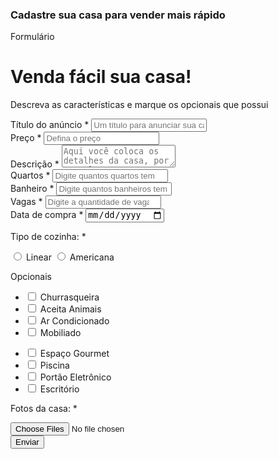 <!DOCTYPE html>
<html lang="en">
<head>
    <meta charset="UTF-8">
    <meta http-equiv="X-UA-Compatible" content="ie=edge">
    <meta name="viewport" content="width=device-width, initial-scale=1.0">
    <title>Venda sua Casa</title>
    <link rel="stylesheet" href="css/styles.css">
</head>
<body>
    <div class="container">
        <div class="header">
            <h3>Cadastre sua casa para vender mais rápido</h3>
        </div>
        <div class="form-container">
            <div class="form-header">
                <p>Formulário</p>
            </div>
            <div class="form-body">
               <h1 class="form-title">Venda fácil sua casa!</h1> 
               <p>
                Descreva as características e marque os opcionais que possui
               </p>
               <form>
                <div class="box-input">
                    <label for="title"
                        >Título do anúncio <span class="required-field">*</span></label
                    >
					<input
					type="text"
					name="title"
					id="title"
					class="block"
					placeholder="Um título para anunciar sua casa"
					minlength="1"
					maxlength="30"
					required
					/>
                </div>
				<div class="box-input">
                    <label for="price"
                        >Preço <span class="required-field">*</span></label
                    >
					<input
					type="number"
					name="price"
					id="price"
					class="block"
					placeholder="Defina o preço"
					required
					/>                              
                </div>
                <div class="box-input">
                    <label for="description"
                        >Descrição <span class="required-field">*</span></label
                    >
					<textarea name="description" id="description" class="block" placeholder="Aqui você coloca os detalhes da casa, por exemplo: se passou por reforma"
                    ></textarea>                         
                </div>
                <div class="box-input">
                    <label for="rooms"
                        >Quartos <span class="required-field">*</span></label
                    >
					<input
					type="text"
					name="rooms"
					id="rooms"
					class="block"
					placeholder="Digite quantos quartos tem"
					required
					/>                              
                </div>
                <div class="box-input">
                    <label for="wc"
                        >Banheiro <span class="required-field">*</span></label
                    >
					<input
					type="text"
					name="wc"
					id="wc"
					class="block"
					placeholder="Digite quantos banheiros tem"
					required
					/>                              
                </div>
                <div class="box-input">
                    <label for="vacancies"
                        >Vagas <span class="required-field">*</span></label
                    >
					<input
					type="number"
					name="vacancies"
					id="vacancies"
					class="block"
					placeholder="Digite a quantidade de vagas"
					required
					/>                              
                </div>
                <div class="box-input">
                    <label for="purchase_date"
                        >Data de compra <span class="required-field">*</span></label
                    >
					<input
					type="date"
					name="purchase_date"
					id="purchase_date"
					class="block"
					required
					/>                              
                </div>
                <div class="box-input">
                    <p>Tipo de cozinha: <span class="required-field">*</span></p>
					<input type="radio" id="linear" name="gear">
                    <label for="linear">Linear</label>
                    <input type="radio" id="american" name="gear">
                    <label for="american">Americana</label>                             
                </div>
                <div class="optional-box">
                    <p>Opcionais</p>
					<ul class="optional-list">
                        <li>
                            <input 
                            type="checkbox" 
                            id="barbecue" 
                            name="optional[]" 
                            value="barbecue"
                            />
                            <label for="barbecue">Churrasqueira</label>
                        </li>
                        <li>
                            <input 
                            type="checkbox" 
                            id="pets" 
                            name="optional[]" 
                            value="pets"
                            />
                            <label for="pets">Aceita Animais</label>
                        </li>
                        <li>
                            <input 
                            type="checkbox" 
                            id="ac" 
                            name="optional[]" 
                            value="ac"
                            />
                            <label for="ac">Ar Condicionado</label>
                        </li>
                        <li>
                            <input 
                            type="checkbox" 
                            id="furnished" 
                            name="optional[]" 
                            value="furnished"
                            />
                            <label for="furnished">Mobiliado</label>
                        </li>
                    </ul>                        
                </div>
                <div class="optional-box">
					<ul class="optional-list">
                        <li>
                            <input 
                            type="checkbox" 
                            id="gourmet_space" 
                            name="optional[]" 
                            value="gourmet_space"
                            />
                            <label for="gourmet_space">Espaço Gourmet</label>
                        </li>
                        <li>
                            <input 
                            type="checkbox" 
                            id="swimming_pool 
                            name="optional[]" 
                            value="keyl"
                            />
                            <label for="swimming_pool">Piscina</label>
                        </li>
                        <li>
                            <input 
                            type="checkbox" 
                            id="electronic_gate" 
                            name="optional[]" 
                            value="electronic_gate"
                            />
                            <label for="electronic_gate">Portão Eletrônico</label>
                        </li>
                        <li>
                            <input 
                            type="checkbox" 
                            id="office" 
                            name="optional[]" 
                            value="office"
                            />
                            <label for="office">Escritório</label>
                        </li>
                    </ul>                        
                </div>
                <div class="box-input">
                    <p>Fotos da casa: <span class="required-field">*</span></p>
                    <input type="file" multiple accept="image/png, image/jpg"
                    id="images"
                    name="images"
                    required
                    />
                </div>
                   <input type="submit" value="Enviar" class="btn-submit"/>
               </form>
            </div>
        </div>
    </div>
</body>
</html>
